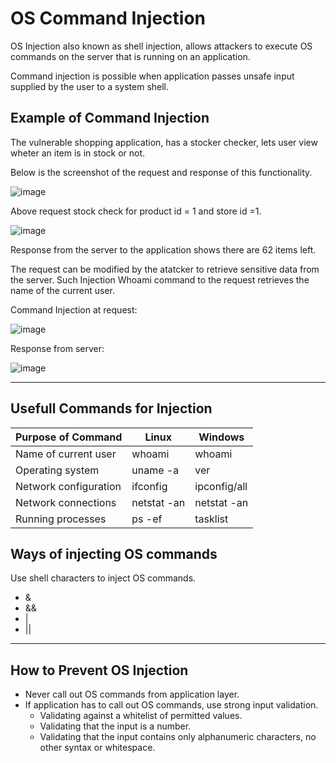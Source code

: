 # OS Command Injection

  OS Injection also known as shell injection, allows attackers to execute OS commands on the server that is running on an application.

  Command injection is possible when application passes unsafe input supplied by the user to a system shell.

  ## Example of Command Injection
  The vulnerable shopping application, has a stocker checker, lets user view wheter an item is in stock or not.

  Below is the screenshot of the request and response of this functionality.

  ![image](https://github.com/user-attachments/assets/89f9695c-e02d-4a73-8533-c372a71ac946)

  Above request stock check for product id = 1 and store id =1.

  ![image](https://github.com/user-attachments/assets/f121e539-cb51-461c-855a-6ed98d08f4b9)

  Response from the server to the application shows there are 62 items left.


  The request can be modified by the atatcker to retrieve sensitive data from the server. Such Injection Whoami command to the request retrieves the name of the current user.

  Command Injection at request:

  ![image](https://github.com/user-attachments/assets/9349bba1-a0f2-4828-a1e8-34450338e1d6)

  Response from server:

  ![image](https://github.com/user-attachments/assets/dca550c3-6285-4c37-a08b-0ba3de92b253)

---
  ## Usefull Commands for Injection

  | Purpose of Command | Linux | Windows |
  | -------------------- | --------------- | --------------- |
  | Name of current user | whoami | whoami |
  | Operating system | uname -a | ver |
  | Network configuration | ifconfig | ipconfig/all |
  | Network connections | netstat -an | netstat -an |
  |Running processes | ps -ef | tasklist |

  ## Ways of injecting OS commands

  Use shell characters to inject OS commands. 
  - &
  - &&
  - |
  - ||

---
## How to Prevent OS Injection

- Never call out OS commands from application layer.
- If application has to call out OS commands, use strong input validation.
    - Validating against a whitelist of permitted values.
    - Validating that the input is a number.
    - Validating that the input contains only alphanumeric characters, no other syntax or whitespace.
  

